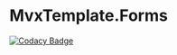 # MvxTemplate.Forms
[![Codacy Badge](https://api.codacy.com/project/badge/Grade/13e9cdd36ecd49feb317638a04eb8e63)](https://app.codacy.com/app/christianlouislivioco/MvxTemplate.Forms?utm_source=github.com&utm_medium=referral&utm_content=christianlouislivioco/MvxTemplate.Forms&utm_campaign=badger)